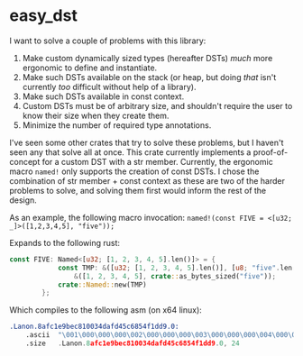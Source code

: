 # easy_dst

I want to solve a couple of problems with this library:
1. Make custom dynamically sized types (hereafter DSTs) *much* more ergonomic to define and instantiate.
2. Make such DSTs available on the stack (or heap, but doing *that* isn't currently *too* difficult without help of a library).
3. Make such DSTs available in const context.
4. Custom DSTs must be of arbitrary size, and shouldn't require the user to know their size when they create them.
5. Minimize the number of required type annotations.

I've seen some other crates that try to solve these problems, but I haven't seen any that solve all at once. This crate currently implements a proof-of-concept for a custom DST with a str member. Currently, the ergonomic macro `named!` only supports the creation of const DSTs. I chose the combination of str member + const context as these are two of the harder problems to solve, and solving them first would inform the rest of the design.

As an example, the following macro invocation:
`named!(const FIVE = <[u32; _]>([1,2,3,4,5], "five"));`

Expands to the following rust:
```rust
const FIVE: Named<[u32; [1, 2, 3, 4, 5].len()]> = {
            const TMP: &([u32; [1, 2, 3, 4, 5].len()], [u8; "five".len()]) =
                &([1, 2, 3, 4, 5], crate::as_bytes_sized("five"));
            crate::Named::new(TMP)
        };
```
Which compiles to the following asm (on x64 linux):
```asm
.Lanon.8afc1e9bec810034dafd45c6854f1dd9.0:
	.ascii	"\001\000\000\000\002\000\000\000\003\000\000\000\004\000\000\000\005\000\000\000five"
	.size	.Lanon.8afc1e9bec810034dafd45c6854f1dd9.0, 24
```
